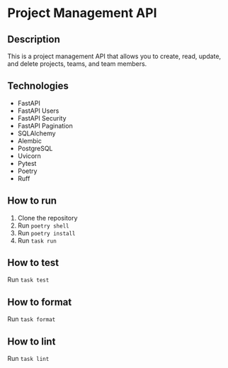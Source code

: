 # Project Management API

## Description

This is a project management API that allows you to create, read, update, and delete projects, teams, and team members.

## Technologies

- FastAPI
- FastAPI Users
- FastAPI Security
- FastAPI Pagination
- SQLAlchemy
- Alembic
- PostgreSQL
- Uvicorn
- Pytest
- Poetry
- Ruff


## How to run

1. Clone the repository
2. Run `poetry shell`
3. Run `poetry install`
4. Run `task run`

## How to test

Run `task test`

## How to format

Run `task format`

## How to lint

Run `task lint`
